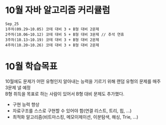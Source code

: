# 10월 자바 알고리즘 커리큘럼
```
Sep_25 
1주차(09.29~10.05) 코테 대비 3 + B형 대비 2문제
2주차(10.06~10.12) 코테 대비 5 + B형 대비 3문제 // 추석 연휴
3주차(10.13~10.19) 코테 대비 3 + B형 대비 2문제
4주차(10.20~10.26) 코테 대비 3 + B형 대비 2문제
```

# 10월 학습목표
10월에도 문제가 어떤 유형인지 알아내는 능력을 기르기 위해 랜덤 유형의 문제를 매주 3문제 낼 예정\
B형 취득을 목표로 하는 사람이 있어서 B형 대비 문제도 추가했다.
  - 구현 능력 향상
  - 자료구조를 스스로 구현할 수 있어야 함(연결 리스트, 트리, 힙, ...)
  - 최적화 알고리즘(비트마스킹, 메모이제이션, 이분탐색, 해싱, Trie, ...)
